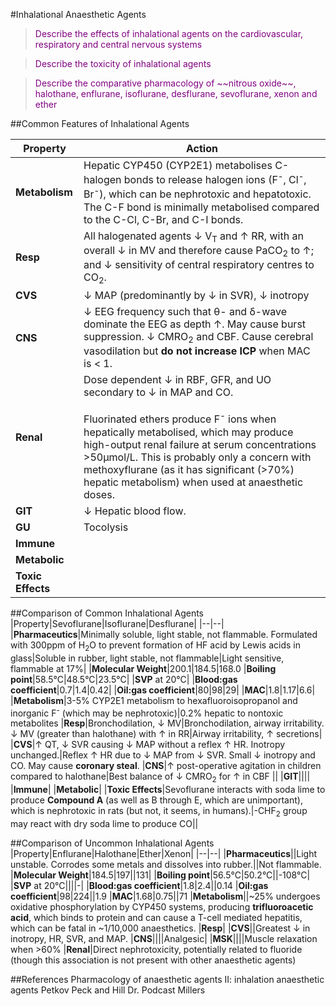 #Inhalational Anaesthetic Agents

> <p style="color:purple";> Describe the effects of inhalational agents on the cardiovascular, respiratory and central nervous systems</p>

<!--></!-->

> <p style="color:purple";> Describe the toxicity of inhalational agents </p>

<!--></!-->

> <p style="color:purple";> Describe the comparative pharmacology of ~~nitrous oxide~~, halothane, enflurane, isoflurane, desflurane, sevoflurane, xenon and ether</p>

##Common Features of Inhalational Agents

|Property|Action|
|--|--|
|**Metabolism**|Hepatic CYP450 (CYP2E1) metabolises C-halogen bonds to release halogen ions (F<sup>-</sup>, Cl<sup>-</sup>, Br<sup>-</sup>), which can be nephrotoxic and hepatotoxic. The C-F bond is minimally metabolised compared to the C-Cl, C-Br, and C-I bonds.
|**Resp**|All halogenated agents ↓ V<sub>T</sub> and ↑ RR, with an overall ↓ in MV and therefore cause PaCO<sub>2</sub> to ↑; and ↓ sensitivity of central respiratory centres to CO<sub>2</sub>.
|**CVS**|↓ MAP (predominantly by ↓ in SVR), ↓ inotropy
|**CNS**|↓ EEG frequency such that θ- and δ-wave dominate the EEG as depth ↑. May cause burst suppression. ↓ CMRO<sub>2</sub> and CBF. Cause cerebral vasodilation but **do not increase ICP** when MAC is < 1.
|**Renal**|Dose dependent ↓ in RBF, GFR, and UO secondary to ↓ in MAP and CO. <br><br>Fluorinated ethers produce F<sup>-</sup> ions when hepatically metabolised, which may produce high-output renal failure at serum concentrations >50μmol/L. This is probably only a concern with methoxyflurane (as it has significant (>70%) hepatic metabolism) when used at anaesthetic doses.
|**GIT**|↓ Hepatic blood flow. 
|**GU**|Tocolysis
|**Immune**|
|**Metabolic**|
|**Toxic Effects**|

##Comparison of Common Inhalational Agents
|Property|Sevoflurane|Isoflurane|Desflurane|
|--|--|
|**Pharmaceutics**|Minimally soluble, light stable, not flammable. Formulated with 300ppm of H<sub>2</sub>O to prevent formation of HF acid by Lewis acids in glass|Soluble in rubber, light stable, not flammable|Light sensitive, flammable at 17%|
|**Molecular Weight**|200.1|184.5|168.0
|**Boiling point**|58.5°C|48.5°C|23.5°C|
|**SVP** at 20°C|
|**Blood:gas coefficient**|0.7|1.4|0.42|
|**Oil:gas coefficient**|80|98|29|
|**MAC**|1.8|1.17|6.6|
|**Metabolism**|3-5% CYP2E1 metabolism to hexafluoroisopropanol and inorganic F<sup>-</sup> (which may be nephrotoxic)|0.2% hepatic to nontoxic metabolites
|**Resp**|Bronchodilation, ↓ MV|Bronchodilation, airway irritability. ↓ MV (greater than halothane) with ↑ in RR|Airway irritability, ↑ secretions|
|**CVS**|↑ QT, ↓ SVR causing ↓ MAP without a reflex ↑ HR. Inotropy unchanged.|Reflex ↑ HR due to ↓ MAP from ↓ SVR. Small ↓ inotropy and CO. May cause **coronary steal**.
|**CNS**|↑ post-operative agitation in children compared to halothane|Best balance of ↓ CMRO<sub>2</sub> for ↑ in CBF ||
|**GIT**||||
|**Immune**|
|**Metabolic**|
|**Toxic Effects**|Sevoflurane interacts with soda lime to produce **Compound A** (as well as B through E, which are unimportant), which is nephrotoxic in rats (but not, it seems, in humans).|-CHF<sub>2</sub> group may react with dry soda lime to produce CO||

##Comparison of Uncommon Inhalational Agents
|Property|Enflurane|Halothane|Ether|Xenon|
|--|--|
|**Pharmaceutics**||Light unstable. Corrodes some metals and dissolves into rubber.||Not flammable.
|**Molecular Weight**|184.5|197||131|
|**Boiling point**|56.5°C|50.2°C||-108°C|
|**SVP** at 20°C||||-|
|**Blood:gas coefficient**|1.8|2.4||0.14
|**Oil:gas coefficient**|98|224||1.9
|**MAC**|1.68|0.75||71
|**Metabolism**||~25% undergoes oxidative phosphorylation by CYP450 systems, producing **trifluoroacetic acid**, which binds to protein and can cause a T-cell mediated hepatitis, which can be fatal in ~1/10,000 anaesthetics.
|**Resp**|
|**CVS**||Greatest ↓ in inotropy, HR, SVR, and MAP.
|**CNS**||||Analgesic|
|**MSK**||||Muscle relaxation when >60%
|**Renal**|Direct nephrotoxicity, potentially related to fluoride (though this association is not present with other anaesthetic agents)


##References
Pharmacology of anaesthetic agents II: inhalation anaesthetic agents
Petkov
Peck and Hill
Dr. Podcast
Millers




